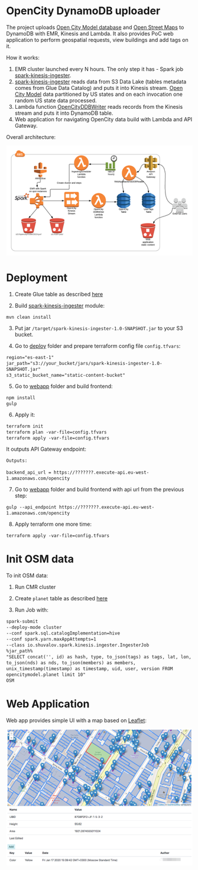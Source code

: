 # OpenCity DynamoDB uploader

The project uploads [Open City Model database](https://github.com/opencitymodel/opencitymodel) and [Open Street Maps](https://docs.opendata.aws/osm-pds/readme.html) to DynamoDB with EMR, Kinesis and Lambda.
It also provides PoC web application to perform geospatial requests, view buildings and add tags on it.

How it works:

1. EMR cluster launched every N hours. The only step it has - Spark job [spark-kinesis-ingester](./spark-kinesis-ingester/).
2. [spark-kinesis-ingester](./spark-kinesis-ingester/) reads data from S3 Data Lake (tables metadata comes from Glue Data Catalog)
and puts it into Kinesis stream. [Open City Model](https://github.com/opencitymodel/opencitymodel) data partitioned by US states
 and on each invocation one random US state data processed.
3. Lambda function [OpenCityDDBWriter](./lambda/lambda_ddb_writer.py) reads records from the Kinesis stream and puts it into DynamoDB table.
4. Web application for navigating OpenCity data build with Lambda and API Gateway.  

Overall architecture: 

![](./architecture.png)

# Deployment

1. Create Glue table as described [here](https://github.com/opencitymodel/opencitymodel/blob/master/examples/Query-OpenCityModel-using-AWS-Athena.md)

2. Build [spark-kinesis-ingester](./spark-kinesis-ingester/) module:

````
mvn clean install
````

3. Put jar `/target/spark-kinesis-ingester-1.0-SNAPSHOT.jar` to your S3 bucket.

4. Go to [deploy](./deploy) folder and prepare terraform config file `config.tfvars`:

````
region="es-east-1"
jar_path="s3://your_bucket/jars/spark-kinesis-ingester-1.0-SNAPSHOT.jar"
s3_static_bucket_name="static-content-bucket"
````

5. Go to [webapp](./webapp) folder and build frontend:

```
npm install
gulp
```

6. Apply it:

````
terraform init
terraform plan -var-file=config.tfvars
terraform apply -var-file=config.tfvars
````             

It outputs API Gateway endpoint:
````
Outputs:

backend_api_url = https://???????.execute-api.eu-west-1.amazonaws.com/opencity
````             

7.  Go to [webapp](./webapp) folder and build frontend with api url from the previous step:
    
```
gulp --api_endpoint https://???????.execute-api.eu-west-1.amazonaws.com/opencity
```                                                                             

8. Apply terraform one more time:

````
terraform apply -var-file=config.tfvars
````                  

# Init OSM data

To init OSM data:

1. Run CMR cluster

2. Create `planet` table as described [here](https://aws.amazon.com/blogs/big-data/querying-openstreetmap-with-amazon-athena/)

3. Run Job with:

````
spark-submit 
--deploy-mode cluster 
--conf spark.sql.catalogImplementation=hive 
--conf spark.yarn.maxAppAttempts=1 
--class io.shuvalov.spark.kinesis.ingester.IngesterJob 
%jar_path%
"SELECT concat('', id) as hash, type, to_json(tags) as tags, lat, lon, to_json(nds) as nds, to_json(members) as members, 
unix_timestamp(timestamp) as timestamp, uid, user, version FROM opencitymodel.planet limit 10" 
OSM
````

# Web Application

Web app provides simple UI with a map based on [Leaflet](https://leafletjs.com/):

![](./poc_ui.png)
